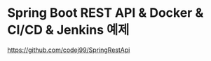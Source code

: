 # Spring Boot REST API & Docker & CI/CD & Jenkins 예제


<a href="https://github.com/codej99/SpringRestApi">https://github.com/codej99/SpringRestApi</a>
